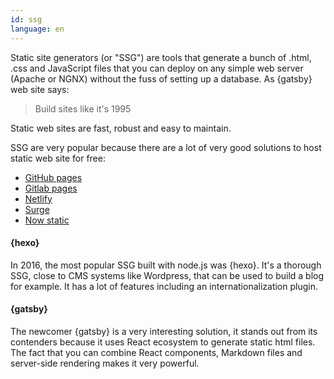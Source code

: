 ```yaml
---
id: ssg  
language: en
---
```


Static site generators (or "SSG") are tools that generate a bunch of .html, .css and JavaScript files that you can deploy on any simple web server (Apache or NGNX) without the fuss of setting up a database.
As {gatsby} web site says:

> Build sites like it's 1995

Static web sites are fast, robust and easy to maintain.

SSG are very popular because there are a lot of very good solutions to host static web site for free:

* [GitHub pages](https://pages.github.com/)
* [Gitlab pages](http://pages.gitlab.io/)
* [Netlify](https://www.netlify.com/)
* [Surge](https://surge.sh/)
* [Now static](https://zeit.co/blog/now-static)

#### {hexo}

In 2016, the most popular SSG built with node.js was {hexo}. It's a thorough SSG, close to CMS systems like Wordpress, that can be used to build a blog for example.
It has a lot of features including an internationalization plugin.

#### {gatsby}

The newcomer {gatsby} is a very interesting solution, it stands out from its contenders because it uses React ecosystem to generate static html files. The fact that you can combine React components, Markdown files and server-side rendering makes it very powerful.

